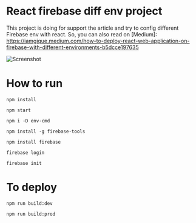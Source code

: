 # React firebase diff env project

This project is doing for support the article and try to config different Firebase env with react.
So, you can also read on [Medium]: https://iamgique.medium.com/how-to-deploy-react-web-application-on-firebase-with-different-environments-b5dcce197635

![Screenshot](https://cdn-images-1.medium.com/max/1600/1*03RyFSlJpItthbHefVLvvA.png)


# How to run
`npm install`

`npm start`

`npm i -D env-cmd`

`npm install -g firebase-tools`

`npm install firebase`

`firebase login`

`firebase init`

# To deploy
`npm run build:dev`

`npm run build:prod`